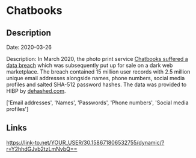 # Chatbooks

## Description

Date: 2020-03-26

Description:
In March 2020, the photo print service <a href="https://www.bleepingcomputer.com/news/security/chatbooks-discloses-data-breach-after-data-sold-on-dark-web/" target="_blank" rel="noopener">Chatbooks suffered a data breach</a> which was subsequently put up for sale on a dark web marketplace. The breach contained 15 million user records with 2.5 million unique email addresses alongside names, phone numbers, social media profiles and salted SHA-512 password hashes. The data was provided to HIBP by <a href="https://dehashed.com/" target="_blank" rel="noopener">dehashed.com</a>.


['Email addresses', 'Names', 'Passwords', 'Phone numbers', 'Social media profiles']

## Links

https://link-to.net/YOUR_USER/30.158671806532755/dynamic/?r=Y2hhdGJvb2tzLmNvbQ==